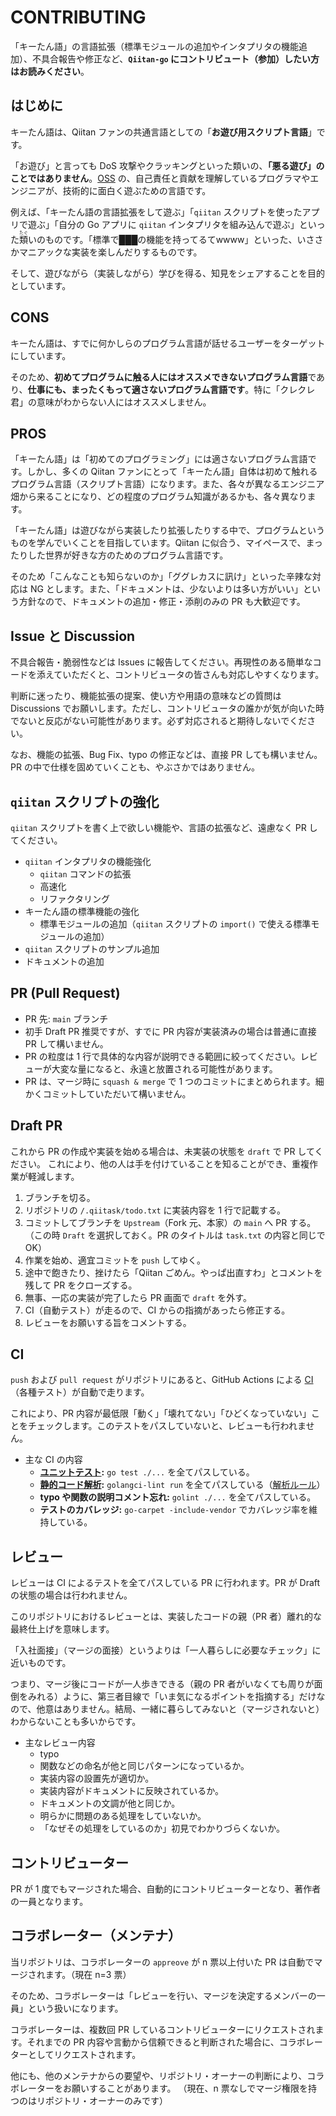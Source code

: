 # CONTRIBUTING

「キーたん語」の言語拡張（標準モジュールの追加やインタプリタの機能追加）、不具合報告や修正など、**`Qiitan-go` にコントリビュート（参加）したい方はお読みください**。

## はじめに

キーたん語は、Qiitan ファンの共通言語としての「**お遊び用スクリプト言語**」です。

「お遊び」と言っても DoS 攻撃やクラッキングといった類いの、**「悪る遊び」のことではありません**。[OSS](https://ja.wikipedia.org/wiki/%E3%82%AA%E3%83%BC%E3%83%97%E3%83%B3%E3%82%BD%E3%83%BC%E3%82%B9%E3%82%BD%E3%83%95%E3%83%88%E3%82%A6%E3%82%A7%E3%82%A2) の、自己責任と貢献を理解しているプログラマやエンジニアが、技術的に面白く遊ぶための言語です。

例えば、「キーたん語の言語拡張をして遊ぶ」「`qiitan` スクリプトを使ったアプリで遊ぶ」「自分の Go アプリに `qiitan` インタプリタを組み込んで遊ぶ」といった<ruby>類<rt>たぐ</rt>い</ruby>のものです。「標準で███の機能を持ってるてwwww」といった、いささかマニアックな実装を楽しんだりするものです。

そして、遊びながら（実装しながら）学びを得る、知見をシェアすることを目的としています。

## CONS

キーたん語は、すでに何かしらのプログラム言語が話せるユーザーをターゲットにしています。

そのため、**初めてプログラムに触る人にはオススメできないプログラム言語**であり、**仕事にも、まったくもって適さないプログラム言語です**。特に「クレクレ君」の意味がわからない人にはオススメしません。

## PROS

「キーたん語」は「初めてのプログラミング」には適さないプログラム言語です。しかし、多くの Qiitan ファンにとって「キーたん語」自体は初めて触れるプログラム言語（スクリプト言語）になります。また、各々が異なるエンジニア畑から来ることになり、どの程度のプログラム知識があるかも、各々異なります。

「キーたん語」は遊びながら実装したり拡張したりする中で、プログラムというものを学んでいくことを目指しています。Qiitan に似合う、マイペースで、まったりした世界が好きな方のためのプログラム言語です。

そのため「こんなことも知らないのか」「ググレカスに訊け」といった辛辣な対応は NG とします。また、「ドキュメントは、少ないよりは多い方がいい」という方針なので、ドキュメントの追加・修正・添削のみの PR も大歓迎です。

## Issue と Discussion

不具合報告・脆弱性などは Issues に報告してください。再現性のある簡単なコードを添えていただくと、コントリビュータの皆さんも対応しやすくなります。

判断に迷ったり、機能拡張の提案、使い方や用語の意味などの質問は Discussions でお願いします。ただし、コントリビュータの誰かが気が向いた時でないと反応がない可能性があります。必ず対応されると期待しないでください。

なお、機能の拡張、Bug Fix、typo の修正などは、直接 PR しても構いません。PR の中で仕様を固めていくことも、やぶさかではありません。

## `qiitan` スクリプトの強化

`qiitan` スクリプトを書く上で欲しい機能や、言語の拡張など、遠慮なく PR してください。

- `qiitan` インタプリタの機能強化
    - `qiitan` コマンドの拡張
    - 高速化
    - リファクタリング
- キーたん語の標準機能の強化
    - 標準モジュールの追加（`qiitan` スクリプトの `import()` で使える標準モジュールの追加）
- `qiitan` スクリプトのサンプル追加
- ドキュメントの追加

## PR (Pull Request)

- PR 先: `main` ブランチ
- 初手 Draft PR 推奨ですが、すでに PR 内容が実装済みの場合は普通に直接 PR して構いません。
- PR の粒度は 1 行で具体的な内容が説明できる範囲に絞ってください。レビューが大変な量になると、永遠と放置される可能性があります。
- PR は、マージ時に `squash & merge` で 1 つのコミットにまとめられます。細かくコミットしていただいて構いません。

## Draft PR

これから PR の作成や実装を始める場合は、未実装の状態を `draft` で PR してください。
これにより、他の人は手を付けていることを知ることができ、重複作業が軽減します。

1. ブランチを切る。
2. リポジトリの `/.qiitask/todo.txt` に実装内容を 1 行で記載する。
3. コミットしてブランチを `Upstream`（Fork 元、本家）の `main` へ PR する。<br>（この時 `Draft` を選択しておく。PR のタイトルは `task.txt` の内容と同じで OK）
4. 作業を始め、適宜コミットを `push` してゆく。
5. 途中で飽きたり、挫けたら「Qiitan ごめん。やっぱ出直すわ」とコメントを残して PR をクローズする。
5. 無事、一応の実装が完了したら PR 画面で `draft` を外す。
6. CI（自動テスト）が走るので、CI からの指摘があったら修正する。
7. レビューをお願いする旨をコメントする。

## CI

`push` および `pull request` がリポジトリにあると、GitHub Actions による [CI](https://ja.wikipedia.org/wiki/%E7%B6%99%E7%B6%9A%E7%9A%84%E3%82%A4%E3%83%B3%E3%83%86%E3%82%B0%E3%83%AC%E3%83%BC%E3%82%B7%E3%83%A7%E3%83%B3)（各種テスト）が自動で走ります。

これにより、PR 内容が最低限「動く」「壊れてない」「ひどくなっていない」ことをチェックします。このテストをパスしていないと、レビューも行われません。

- 主な CI の内容
    - **[ユニットテスト](https://ja.wikipedia.org/wiki/%E5%8D%98%E4%BD%93%E3%83%86%E3%82%B9%E3%83%88):** `go test ./...` を全てパスしている。
    - **[静的コード解析](https://ja.wikipedia.org/wiki/%E9%9D%99%E7%9A%84%E3%82%B3%E3%83%BC%E3%83%89%E8%A7%A3%E6%9E%90):** `golangci-lint run` を全てパスしている（[解析ルール](../.golangci.yml)）
    - **typo や関数の説明コメント忘れ:** `golint ./...` を全てパスしている。
    - **テストのカバレッジ:** `go-carpet -include-vendor` でカバレッジ率を維持している。

## レビュー

レビューは CI によるテストを全てパスしている PR に行われます。PR が Draft の状態の場合は行われません。

このリポジトリにおけるレビューとは、実装したコードの親（PR 者）離れ的な最終仕上げを意味します。

「入社面接」（マージの面接）というよりは「一人暮らしに必要なチェック」に近いものです。

つまり、マージ後にコードが一人歩きできる（親の PR 者がいなくても周りが面倒をみれる）ように、第三者目線で「いま気になるポイントを指摘する」だけなので、他意はありません。結局、一緒に暮らしてみないと（マージされないと）わからないことも多いからです。

- 主なレビュー内容
    - typo
    - 関数などの命名が他と同じパターンになっているか。
    - 実装内容の設置先が適切か。
    - 実装内容がドキュメントに反映されているか。
    - ドキュメントの文調が他と同じか。
    - 明らかに問題のある処理をしていないか。
    - 「なぜその処理をしているのか」初見でわかりづらくないか。

## コントリビューター

PR が 1 度でもマージされた場合、自動的にコントリビューターとなり、著作者の一員となります。

## コラボレーター（メンテナ）

当リポジトリは、コラボレーターの `appreove` が n 票以上付いた PR は自動でマージされます。（現在 n=3 票）

そのため、コラボレーターは「レビューを行い、マージを決定するメンバーの一員」という扱いになります。

コラボレーターは、複数回 PR しているコントリビューターにリクエストされます。それまでの PR 内容や言動から信頼できると判断された場合に、コラボレーターとしてリクエストされます。

他にも、他のメンテナからの要望や、リポジトリ・オーナーの判断により、コラボレーターをお願いすることがあります。
（現在、n 票なしでマージ権限を持つのはリポジトリ・オーナーのみです）

